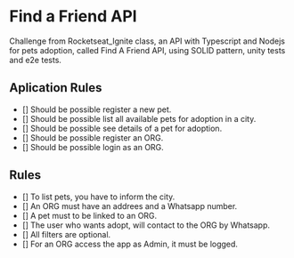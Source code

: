 # Find a Friend API

Challenge from Rocketseat_Ignite class, an API with Typescript and Nodejs for pets adoption, called Find A Friend API, using SOLID pattern, unity tests and e2e tests.

## Aplication Rules
- [] Should be possible register a new pet.
- [] Should be possible list all available pets for adoption in a city.
- [] Should be possible see details of a pet for adoption.
- [] Should be possible register an ORG.
- [] Should be possible login as an ORG.

## Rules
- [] To list pets, you have to inform the city.
- [] An ORG must have an addrees and a Whatsapp number.
- [] A pet must to be linked to an ORG.
- [] The user who wants adopt, will contact to the ORG by Whatsapp.
- [] All filters are optional.
- [] For an ORG access the app as Admin, it must be logged.
